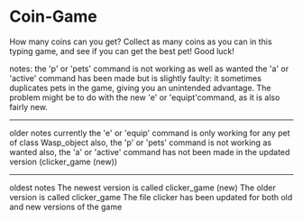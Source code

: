 # Coin-Game
How many coins can you get?
Collect as many coins as you can in this typing game, and see if you can get the best pet!
Good luck!


notes:
the 'p' or 'pets' command is not working as well as wanted
the 'a' or 'active' command has been made but is slightly faulty: it sometimes duplicates pets in the game, giving you an unintended advantage. The problem might be to do with the new 'e' or 'equipt'command, as it is also fairly new.

**********************************
older notes
currently the 'e' or 'equip' command is only working for any pet of class Wasp_object
also, the 'p' or 'pets' command is not working as wanted
also, the 'a' or 'active' command has not been made in the updated version (clicker_game (new))

***********************************
oldest notes
The newest version is called clicker_game (new)
The older version is called clicker_game
The file clicker has been updated for both old and new versions of the game
